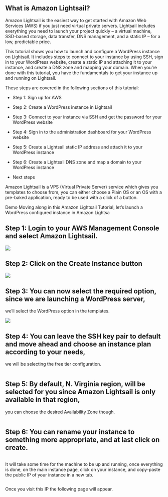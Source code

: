 ## What is Amazon Lightsail?
Amazon Lightsail is the easiest way to get started with Amazon Web Services (AWS) if you just need virtual private servers.
Lightsail includes everything you need to launch your project quickly – a virtual machine, SSD-based storage, data transfer, 
DNS management, and a static IP – for a low, predictable price.

This tutorial shows you how to launch and configure a WordPress instance on Lightsail. 
It includes steps to connect to your instance by using SSH, sign in to your WordPress website, 
create a static IP and attaching it to your instance, and create a DNS zone and mapping your domain. 
When you’re done with this tutorial, you have the fundamentals to get your instance up and running on Lightsail.

These steps are covered in the following sections of this tutorial:

* Step 1: Sign up for AWS

* Step 2: Create a WordPress instance in Lightsail

* Step 3: Connect to your instance via SSH and get the password for your WordPress website

* Step 4: Sign in to the administration dashboard for your WordPress website

* Step 5: Create a Lightsail static IP address and attach it to your WordPress instance

* Step 6: Create a Lightsail DNS zone and map a domain to your WordPress instance

* Next steps

Amazon Lightsail is a VPS (Virtual Private Server) service which gives you templates to choose from, 
you can either choose a Plain OS or an OS with a pre-baked application, ready to be used with a click of a button.

Demo
Moving along in this Amazon Lightsail Tutorial, let’s launch a WordPress configured instance in Amazon Lightsa



## Step 1: Login to your AWS Management Console and select Amazon Lightsail.

![](https://github.com/Petabytz/AWS-Projects/blob/master/Launch%20and%20configure%20a%20WordPress%20instance%20in%20Amazon%20Lightsail/lightsail-select-1.png)

## Step 2: Click on the Create Instance button

![](https://github.com/Petabytz/AWS-Projects/blob/master/Launch%20and%20configure%20a%20WordPress%20instance%20in%20Amazon%20Lightsail/click-create-1.png)

## Step 3: You can now select the required option, since we are launching a WordPress server, 
we’ll select the WordPress option in the templates.

![](https://github.com/Petabytz/AWS-Projects/blob/master/Launch%20and%20configure%20a%20WordPress%20instance%20in%20Amazon%20Lightsail/select-wordpress-3.png)

## Step 4: You can leave the SSH key pair to default and move ahead and choose an instance plan according to your needs, 
we will be selecting the free tier configuration.

![]()

## Step 5: By default, N. Virginia region, will be selected for you since Amazon Lightsail is only available in that region, 
you can choose the desired Availability Zone though.

![]()

## Step 6: You can rename your instance to something more appropriate, and at last click on create.

![]()

It will take some time for the machine to be up and running, once everything is done, on the main instance page, click on your instance, 
and copy-paste the public IP of your instance in a new tab.

![]()

Once you visit this IP the following page will appear.


